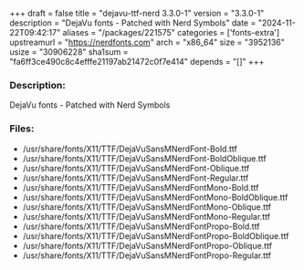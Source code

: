 +++
draft = false
title = "dejavu-ttf-nerd 3.3.0-1"
version = "3.3.0-1"
description = "DejaVu fonts - Patched with Nerd Symbols"
date = "2024-11-22T09:42:17"
aliases = "/packages/221575"
categories = ['fonts-extra']
upstreamurl = "https://nerdfonts.com"
arch = "x86_64"
size = "3952136"
usize = "30906228"
sha1sum = "fa6ff3ce490c8c4efffe21197ab21472c0f7e414"
depends = "[]"
+++
### Description: 
DejaVu fonts - Patched with Nerd Symbols

### Files: 
* /usr/share/fonts/X11/TTF/DejaVuSansMNerdFont-Bold.ttf
* /usr/share/fonts/X11/TTF/DejaVuSansMNerdFont-BoldOblique.ttf
* /usr/share/fonts/X11/TTF/DejaVuSansMNerdFont-Oblique.ttf
* /usr/share/fonts/X11/TTF/DejaVuSansMNerdFont-Regular.ttf
* /usr/share/fonts/X11/TTF/DejaVuSansMNerdFontMono-Bold.ttf
* /usr/share/fonts/X11/TTF/DejaVuSansMNerdFontMono-BoldOblique.ttf
* /usr/share/fonts/X11/TTF/DejaVuSansMNerdFontMono-Oblique.ttf
* /usr/share/fonts/X11/TTF/DejaVuSansMNerdFontMono-Regular.ttf
* /usr/share/fonts/X11/TTF/DejaVuSansMNerdFontPropo-Bold.ttf
* /usr/share/fonts/X11/TTF/DejaVuSansMNerdFontPropo-BoldOblique.ttf
* /usr/share/fonts/X11/TTF/DejaVuSansMNerdFontPropo-Oblique.ttf
* /usr/share/fonts/X11/TTF/DejaVuSansMNerdFontPropo-Regular.ttf
